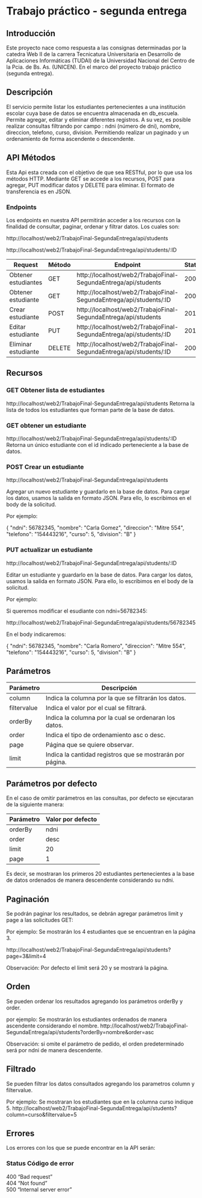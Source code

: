 # Trabajo práctico - segunda entrega

## Introducción

Este proyecto nace como respuesta a las consignas determinadas por la catedra Web II de la carrera Tecnicatura Universitaria en Desarrollo de Aplicaciones Informáticas (TUDAI) de  la Universidad Nacional del Centro de la Pcia. de Bs. As. (UNICEN). En el marco del proyecto trabajo práctico (segunda entrega).


## Descripción

El servicio permite listar los estudiantes pertenecientes a una institución escolar cuya base de datos se encuentra almacenada en db_escuela. Permite agregar, editar y eliminar diferentes registros. A su vez, es posible realizar consultas filtrando por campo : ndni (número de dni), nombre, direccion, telefono, curso, division. Permitiendo realizar un paginado y un ordenamiento de forma ascendente o descendente.



## API Métodos
Esta Api esta creada con el objetivo de que sea RESTful, por lo que usa los métodos HTTP. Mediante GET se accede a los recursos, POST para agregar, PUT modificar datos y DELETE para eliminar.
El formato de transferencia es en JSON.

### Endpoints
Los endpoints en nuestra API permitirán acceder a los recursos con la finalidad de consultar, paginar, ordenar y filtrar datos.
Los cuales son:

http://localhost/web2/TrabajoFinal-SegundaEntrega/api/students

http://localhost/web2/TrabajoFinal-SegundaEntrega/api/students/:ID


|Request| Método| Endpoint|Status|
|------|------|-----------------------------------|------|
|Obtener estudiantes| GET| http://localhost/web2/TrabajoFinal-SegundaEntrega/api/students | 200 |
|Obtener estudiante| GET| http://localhost/web2/TrabajoFinal-SegundaEntrega/api/students/:ID |200 |
|Crear estudiante| POST | http://localhost/web2/TrabajoFinal-SegundaEntrega/api/students | 201 |
|Editar estudiante| PUT | http://localhost/web2/TrabajoFinal-SegundaEntrega/api/students/:ID | 201 |
|Eliminar estudiante| DELETE |  http://localhost/web2/TrabajoFinal-SegundaEntrega/api/students/:ID | 200 |


## Recursos

### GET Obtener lista de estudiantes

http://localhost/web2/TrabajoFinal-SegundaEntrega/api/students
Retorna la lista de todos los estudiantes que forman parte de la base de datos. 

### GET obtener un estudiante
http://localhost/web2/TrabajoFinal-SegundaEntrega/api/students/:ID
Retorna un único estudiante con el id indicado perteneciente a la base de datos.

### POST Crear un estudiante

http://localhost/web2/TrabajoFinal-SegundaEntrega/api/students

Agregar un nuevo estudiante y guardarlo en la base de datos.
Para cargar los datos, usamos la salida en formato JSON. Para ello, lo escribimos en el body de la solicitud.


Por ejemplo:

  {
    "ndni": 56782345,
    "nombre": "Carla Gomez",
    "direccion": "Mitre 554",
    "telefono": "154443216",
    "curso": 5,
    "division": "B"
}

### PUT actualizar un estudiante

 http://localhost/web2/TrabajoFinal-SegundaEntrega/api/students/:ID

 Editar un estudiante y guardarlo en la base de datos.
 Para cargar los datos, usamos la salida en formato JSON. Para ello, lo escribimos en el body de la solicitud.

 Por ejemplo:

 Si queremos modificar el esudiante con ndni=56782345:

 http://localhost/web2/TrabajoFinal-SegundaEntrega/api/students/56782345

 En el body indicaremos:


  {
    "ndni": 56782345,
    "nombre": "Carla Romero",
    "direccion": "Mitre 554",
    "telefono": "154443216",
    "curso": 5,
    "division": "B"
}

## Parámetros

|Parámetro | Descripción |
| ------------ | ------------|
| column | Indica la columna por la que se filtrarán los datos.|
| filtervalue | Indica el valor por el cual se filtrará.|
| orderBy | Indica la columna por la cual se ordenaran los datos.|
| order | Indica el tipo de ordenamiento asc o desc.|
| page | Página que se quiere observar.|
| limit | Indica la cantidad registros que se mostrarán por página.|



## Parámetros por defecto

En el caso de omitir parámetros en las consultas, por defecto se ejecutaran de la siguiente manera:

|Parámetro | Valor por defecto |
|-------- |-----------|
| orderBy | ndni |
| order | desc |
| limit | 20 |
| page | 1 |

Es decir, se mostraran los primeros 20 estudiantes pertenecientes a la base de datos ordenados de manera descendente considerando su ndni.

## Paginación

Se podrán paginar los resultados, se debrán agregar parámetros limit y page a las solicitudes GET:

Por ejemplo:
Se mostrarán los 4 estudiantes que se encuentran en la página 3.

http://localhost/web2/TrabajoFinal-SegundaEntrega/api/students?page=3&limit=4

Observación: Por defecto el limit será 20 y se mostrará la página.


## Orden

Se pueden ordenar los resultados agregando los parámetros orderBy y order.

por ejemplo:
Se mostrarán los estudiantes ordenados de manera ascendente considerando el nombre.
http://localhost/web2/TrabajoFinal-SegundaEntrega/api/students?orderBy=nombre&order=asc

Observación: si omite el parámetro de pedido, el orden predeterminado será por ndni de manera descendente.

## Filtrado

Se pueden filtrar los datos consultados agregando los parametros column y filtervalue.

Por ejemplo:
Se mostraran los estudiantes que en la columna curso indique 5.
http://localhost/web2/TrabajoFinal-SegundaEntrega/api/students?column=curso&filtervalue=5



## Errores
Los errores con los que se puede encontrar en la API serán:

### Status	    Código de error	                       
 400     	   “Bad request”	          
 404	       “Not found”                     	
 500 	       “Internal server error”	    





